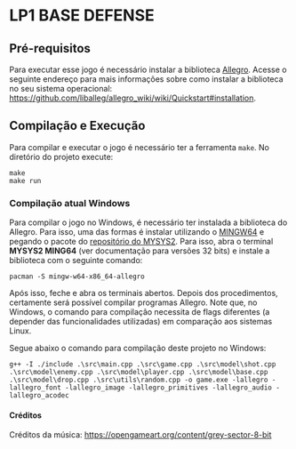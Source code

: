 # LP1 BASE DEFENSE

## Pré-requisitos

Para executar esse jogo é necessário instalar a biblioteca
[Allegro](https://liballeg.org/). Acesse o seguinte endereço para mais
informações sobre como instalar a biblioteca no seu sistema operacional:
https://github.com/liballeg/allegro_wiki/wiki/Quickstart#installation.

## Compilação e Execução

Para compilar e executar o jogo é necessário ter a ferramenta `make`. No
diretório do projeto execute:

```
make
make run
```

### Compilação atual Windows

Para compilar o jogo no Windows, é necessário ter instalada a biblioteca do Allegro. Para isso, uma das formas é instalar utilizando o [MINGW64](https://www.freecodecamp.org/news/how-to-install-c-and-cpp-compiler-on-windows/) e pegando o pacote do [repositório do MYSYS2](https://packages.msys2.org/base/mingw-w64-allegro). Para isso, abra o terminal **MYSYS2 MING64** (ver documentação para versões 32 bits) e instale a biblioteca com o seguinte comando:

```
pacman -S mingw-w64-x86_64-allegro
```

Após isso, feche e abra os terminais abertos. Depois dos procedimentos, certamente será possível compilar programas Allegro. Note que, no Windows, o comando para compilação necessita de flags diferentes (a depender das funcionalidades utilizadas) em comparação aos sistemas Linux.

Segue abaixo o comando para compilação deste projeto no Windows:

```
g++ -I ./include .\src\main.cpp .\src\game.cpp .\src\model\shot.cpp .\src\model\enemy.cpp .\src\model\player.cpp .\src\model\base.cpp .\src\model\drop.cpp .\src\utils\random.cpp -o game.exe -lallegro -lallegro_font -lallegro_image -lallegro_primitives -lallegro_audio -lallegro_acodec
```

#### Créditos

Créditos da música: https://opengameart.org/content/grey-sector-8-bit
